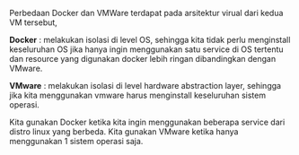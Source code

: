 Perbedaan Docker dan VMWare terdapat pada arsitektur virual dari kedua VM tersebut,

**Docker** : melakukan isolasi di level OS, sehingga kita tidak perlu menginstall keseluruhan OS jika hanya ingin menggunakan satu service di OS tertentu dan resource yang digunakan docker lebih ringan dibandingkan dengan VMware.

**VMware** : melakukan isolasi di level hardware abstraction layer, sehingga jika kita menggunakan vmware harus menginstall keseluruhan sistem operasi.

Kita gunakan Docker ketika kita ingin menggunakan beberapa service dari distro linux yang berbeda. 
Kita gunakan VMware ketika hanya menggunakan 1 sistem operasi saja.
